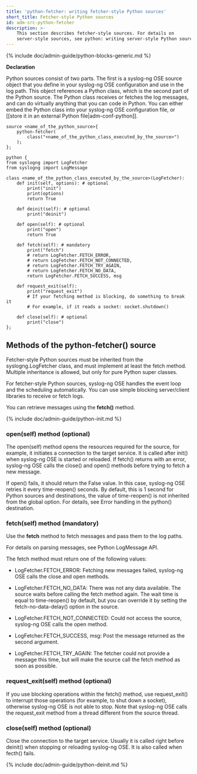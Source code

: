 ```yaml
---
title: 'python-fetcher: writing fetcher-style Python sources'
short_title: Fetcher-style Python sources
id: adm-src-python-fetcher
description: >-
    This section describes fetcher-style sources. For details on
    server-style sources, see python: writing server-style Python sources.
---
```


{% include doc/admin-guide/python-blocks-generic.md %}

**Declaration**

Python sources consist of two parts. The first is a syslog-ng OSE source
object that you define in your syslog-ng OSE configuration and use in
the log path. This object references a Python class, which is the second
part of the Python source. The Python class receives or fetches the log
messages, and can do virtually anything that you can code in Python. You
can either embed the Python class into your syslog-ng OSE configuration
file, or [[store it in an external Python file|adm-conf-python]].

```config
source <name_of_the_python_source>{
    python-fetcher(
        class("<name_of_the_python_class_executed_by_the_source>")
    );
};

python {
from syslogng import LogFetcher
from syslogng import LogMessage

class <name_of_the_python_class_executed_by_the_source>(LogFetcher):
    def init(self, options): # optional
        print("init")
        print(options)
        return True

    def deinit(self): # optional
        print("deinit")

    def open(self): # optional
        print("open")
        return True

    def fetch(self): # mandatory
        print("fetch")
        # return LogFetcher.FETCH_ERROR,
        # return LogFetcher.FETCH_NOT_CONNECTED,
        # return LogFetcher.FETCH_TRY_AGAIN,
        # return LogFetcher.FETCH_NO_DATA,
        return LogFetcher.FETCH_SUCCESS, msg

    def request_exit(self):
        print("request_exit")
        # If your fetching method is blocking, do something to break it
        # For example, if it reads a socket: socket.shutdown()

    def close(self): # optional
        print("close")
};
```

## Methods of the python-fetcher() source

Fetcher-style Python sources must be inherited from the
syslogng.LogFetcher class, and must implement at least the fetch method.
Multiple inheritance is allowed, but only for pure Python super classes.

For fetcher-style Python sources, syslog-ng OSE handles the event loop
and the scheduling automatically. You can use simple blocking
server/client libraries to receive or fetch logs.

You can retrieve messages using the **fetch()** method.

{% include doc/admin-guide/python-init.md %}

### open(self) method (optional)

The open(self) method opens the resources required for the source, for
example, it initiates a connection to the target service. It is called
after init() when syslog-ng OSE is started or reloaded. If fetch()
returns with an error, syslog-ng OSE calls the close() and open()
methods before trying to fetch a new message.

If open() fails, it should return the False value. In this case,
syslog-ng OSE retries it every time-reopen() seconds. By default, this
is 1 second for Python sources and destinations, the value of
time-reopen() is not inherited from the global option. For details, see
Error handling in the python() destination.

### fetch(self) method (mandatory)

Use the **fetch** method to fetch messages and pass them to the log
paths.

For details on parsing messages, see
Python LogMessage API.  

The fetch method must return one of the following values:

- LogFetcher.FETCH_ERROR: Fetching new messages failed, syslog-ng OSE
    calls the close and open methods.

- LogFetcher.FETCH_NO_DATA: There was not any data available. The
    source waits before calling the fetch method again. The wait time is
    equal to time-reopen() by default, but you can override it by
    setting the fetch-no-data-delay() option in the source.

- LogFetcher.FETCH_NOT_CONNECTED: Could not access the source,
    syslog-ng OSE calls the open method.

- LogFetcher.FETCH_SUCCESS, msg: Post the message returned as the
    second argument.

- LogFetcher.FETCH_TRY_AGAIN: The fetcher could not provide a
    message this time, but will make the source call the fetch method as
    soon as possible.

### request_exit(self) method (optional)

If you use blocking operations within the fetch() method, use
request_exit() to interrupt those operations (for example, to shut down
a socket), otherwise syslog-ng OSE is not able to stop. Note that
syslog-ng OSE calls the request_exit method from a thread different
from the source thread.

### close(self) method (optional)

Close the connection to the target service. Usually it is called right
before deinit() when stopping or reloading syslog-ng OSE. It is also
called when fecth() fails.

{% include doc/admin-guide/python-deinit.md %}
